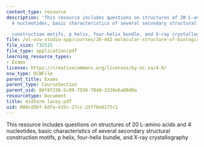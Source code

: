 ```yaml
---
content_type: resource
description: 'This resource includes questions on structures of 20 L-amino acids and
  4 nucleotides, basic characteristics of several secondary structural

  construction motifs, p helix, four-helix bundle, and X-ray crystallography'
file: /ol-ocw-studio-app/courses/20-442-molecular-structure-of-biological-materials-be-442-fall-2005/088cd5bfbdfa435c27cc25ffbe0275c1_midterm_lacey.pdf
file_size: 732515
file_type: application/pdf
learning_resource_types:
- Exams
license: https://creativecommons.org/licenses/by-nc-sa/4.0/
ocw_type: OCWFile
parent_title: Exams
parent_type: CourseSection
parent_uid: 80f8f236-5c09-7550-7040-3328e6a08d0a
resourcetype: Document
title: midterm_lacey.pdf
uid: 088cd5bf-bdfa-435c-27cc-25ffbe0275c1
---
```

This resource includes questions on structures of 20 L-amino acids and 4 nucleotides, basic characteristics of several secondary structural
construction motifs, p helix, four-helix bundle, and X-ray crystallography